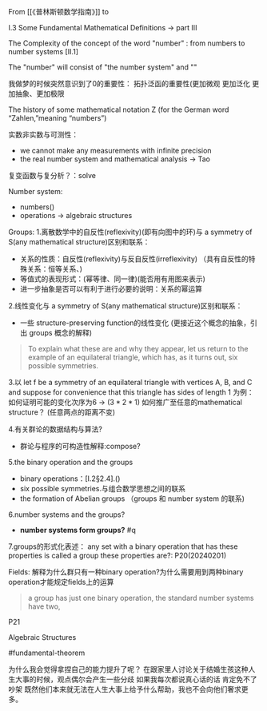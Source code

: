 From [[《普林斯顿数学指南》]] to


I.3 Some Fundamental Mathematical Definitions 
-> part III

The Complexity of the concept of the word "number" :
from numbers to number systems [II.1]

The "number" will consist of "the number system" and ""

我做梦的时候突然意识到了0的重要性：
拓扑泛函的重要性(更加微观 更加泛化 更加抽象、更加极限


The history of some mathematical notation
Z (for the German word “Zahlen,”meaning “numbers”)


实数非实数与可测性：
- we cannot make any measurements with infinite precision 
- the real number system and mathematical analysis -> Tao


复变函数与复分析？：solve


Number system:
- numbers()
- operations -> algebraic structures

Groups:
1.离散数学中的自反性(reflexivity)(即有向图中的环)与 a symmetry of S(any mathematical structure)区别和联系：
- 关系的性质：自反性(reflexivity)与反自反性(irreflexivity)  （具有自反性的特殊关系：恒等关系、)
- 等值式的表现形式：(幂等律、同一律)(能否用有用图来表示)
- 进一步抽象是否可以有利于进行必要的说明：关系的幂运算

2.线性变化与 a symmetry of S(any mathematical structure)区别和联系：
- 一些 structure-preserving function的线性变化
(更接近这个概念的抽象，引出 groups 概念的解释)

>To explain what these are and why they appear, let us return to the example of an equilateral triangle, which has, as it turns out, six possible symmetries.

3.以 let f be a symmetry of an equilateral triangle with vertices A, B, and C and suppose for convenience that this triangle has sides of length 1 为例：
如何证明可能的变化次序为6 -> ($3*2*1$)
如何推广至任意的mathematical structure？
(任意两点的距离不变)


4.有关群论的数据结构与算法?
- 群论与程序的可构造性解释:compose?

5.the binary operation and the groups
-  binary operations：[I.2§2.4].()
- six possible symmetries.与组合数学思想之间的联系
- the formation of Abelian groups （groups 和 number system 的联系)

6.number systems and the groups?
- **number systems form groups?** #q 

7.groups的形式化表述：
any set with a binary operation that has these properties is called a group
these properties are?:
P20(20240201)



Fields:
解释为什么群只有一种binary operation?为什么需要用到两种binary operation才能规定fields上的运算
>  a group has just one binary operation, the standard number systems have two,

P21



 Algebraic Structures

#fundamental-theorem










为什么我会觉得拿捏自己的能力提升了呢？
在跟家里人讨论关于结婚生孩这种人生大事的时候，观点偶尔会产生一些分歧
如果我每次都说真心话的话 肯定免不了吵架
既然他们本来就无法在人生大事上给予什么帮助，我也不会向他们奢求更多。
